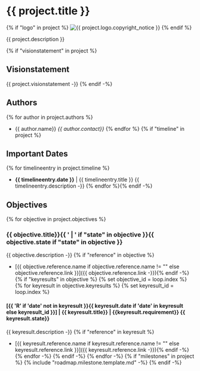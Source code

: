 # {{ project.title }}
{% if "logo" in project %}
<img src="{{ project.logo.filename }}" alt="{{ project.logo.copyright_notice }}"/>
{% endif %}

{{ project.description }}

{% if "visionstatement" in project %}
## Visionstatement
{{ project.visionstatement -}}
{% endif -%}
## Authors
{% for author in project.authors %}
- {{ author.name}} *{{ author.contact}}*
{% endfor %}
{% if "timeline" in project %}
## Important Dates
{% for timelineentry in project.timeline %}
- **{{ timelineentry.date }}** | {{ timelineentry.title }}
{{ timelineentry.description -}}
{% endfor %}{% endif -%}
## Objectives
{% for objective in project.objectives %}
### {{ objective.title}}{{ ' | ' if "state" in objective }}{{ objective.state if "state" in objective }}
{{ objective.description -}}
{% if "reference" in objective %}
- [{{ objective.reference.name if objective.reference.name != "" else objective.reference.link }}]({{ objective.reference.link -}}){% endif -%}
{% if "keyresults" in objective %}
{% set objective_id = loop.index %} 
{% for keyresult in objective.keyresults %}
{% set keyresult_id = loop.index %}
#### [{{ 'R' if 'date' not in keyresult  }}{{ keyresult.date if 'date' in keyresult else keyresult_id  }}] | {{ keyresult.title}} | {{keyresult.requirement}} {{ keyresult.state}}
{{ keyresult.description -}}
{% if "reference" in keyresult %}
- [{{ keyresult.reference.name if keyresult.reference.name != "" else keyresult.reference.link }}]({{ keyresult.reference.link -}}){% endif -%}
{% endfor -%}
{% endif -%}
{% endfor -%}
 {% if "milestones" in project %}
{% include "roadmap.milestone.template.md" -%}
{% endif -%}
